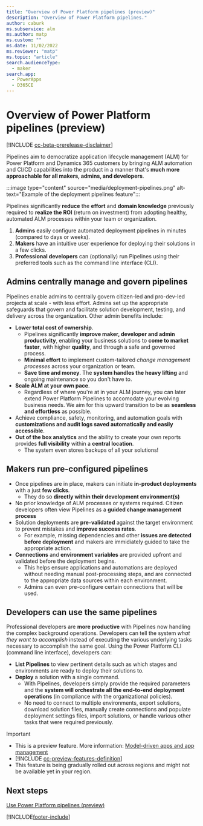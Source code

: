 ```yaml
---
title: "Overview of Power Platform pipelines (preview)"
description: "Overview of Power Platform pipelines."
author: caburk
ms.subservice: alm
ms.author: matp
ms.custom: ""
ms.date: 11/02/2022
ms.reviewer: "matp"
ms.topic: "article"
search.audienceType: 
  - maker
search.app: 
  - PowerApps
  - D365CE
---
```


# Overview of Power Platform pipelines (preview)

[!INCLUDE [cc-beta-prerelease-disclaimer](../includes/cc-beta-prerelease-disclaimer.md)]

Pipelines aim to democratize application lifecycle management (ALM) for Power Platform and Dynamics 365 customers by bringing ALM automation and CI/CD capabilities into the product in a manner that's **much more approachable for all makers, admins, and developers**. 

:::image type="content" source="media/deployment-pipelines.png" alt-text="Example of the deployment pipelines feature":::


Pipelines significantly **reduce** the **effort** and **domain knowledge** previously required to **realize the ROI** (return on investment) from adopting healthy, automated ALM processes within your team or organization. 
1. **Admins** easily configure automated deployment pipelines in minutes (compared to days or weeks). 
2. **Makers** have an intuitive user experience for deploying their solutions in a few clicks. 
3. **Professional developers** can (optionally) run Pipelines using their preferred tools such as the command line interface (CLI).

## Admins centrally manage and govern pipelines

Pipelines enable admins to centrally govern citizen-led and pro-dev-led projects at scale - with less effort. Admins set up the appropriate safeguards that govern and facilitate solution development, testing, and delivery across the organization. Other admin benefits include:

- **Lower total cost of ownership**. 
  - Pipelines significantly **improve maker, developer and admin productivity**, enabling your business solutions to **come to market faster**, with higher **quality**, and through a safe and governed process. 
  - **Minimal effort** to implement custom-tailored _change management processes_ across your organization or team.
  - **Save time and money**. The **system handles the heavy lifting** and ongoing maintenance so you don't have to. 
- **Scale ALM at your own pace**. 
  - Regardless of where you're at in your ALM journey, you can later extend Power Platform Pipelines to accomodate your evolving business needs. We aim for this upward transition to be as **seamless and effortless** as possible. 
- Achieve compliance, safety, monitoring, and automation goals with **customizations and audit logs saved automatically and easily accessible**.
- **Out of the box analytics** and the ability to create your own reports provides **full visibility** within a **central location**.
  - The system even stores backups of all your solutions!
 


## Makers run pre-configured pipelines

- Once pipelines are in place, makers can initiate **in-product deployments** with a just **few clicks**. 
  - They do so **directly within their development environment(s)**
- No prior knowledge of ALM processes or systems required. Citizen developers often view Pipelines as a **guided change management process**
- Solution deployments are **pre-validated** against the target environment to prevent mistakes and **improve success rates**. 
  - For example, missing dependencies and other **issues are detected before deployment** and makers are immidiately guided to take the appropriate action.
- **Connections** and **environment variables** are provided upfront and validated before the deployment begins. 
  - This helps ensure applications and automations are deployed without needing manual post-processing steps, and are connected to the appropriate data sources within each environment. 
  - Admins can even pre-configure certain connections that will be used.

## Developers can use the same pipelines
Professional developers are **more productive** with Pipelines now handling the complex background operations. Developers can tell the system _what they want to accomplish_ instead of executing the various underlying tasks necessary to accomplish the same goal. Using the Power Platform CLI (command line interface), developers can:

- **List Pipelines** to view pertinent details such as which stages and environments are ready to deploy their solutions to. 
- **Deploy** a solution with a single command. 
  - With Pipelines, developers simply provide the required parameters and the **system will orchestrate all the end-to-end deployment operations** (in compliance with the organizational policies).
  - No need to connect to multiple environments, export solutions, download solution files, manually create connections and populate deployment settings files, import solutions, or handle various other tasks that were required previously. 
    



> [!IMPORTANT]
> - This is a preview feature. More information: [Model-driven apps and app management](/power-apps/maker/powerapps-preview-program#model-driven-apps-and-app-management)
> - [!INCLUDE [cc-preview-features-definition](../includes/cc-preview-features-definition.md)]
> - This feature is being gradually rolled out across regions and might not be available yet in your region.


## Next steps

[Use Power Platform pipelines (preview)](use-pipelines.md)

[!INCLUDE[footer-include](../includes/footer-banner.md)]
